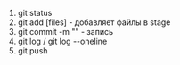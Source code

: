 1. git status
2. git add [files] - добавляет файлы в stage
3. git commit -m "" - запись
4. git log / git log --oneline
5. git push
